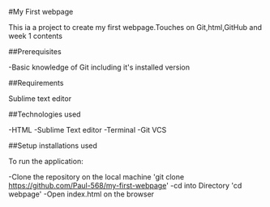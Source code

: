 #My First webpage

 This ia a project to create my first webpage.Touches on Git,html,GitHub and week 1 contents

##Prerequisites

-Basic knowledge of Git including it's installed version

##Requirements

Sublime text editor

##Technologies used

-HTML
-Sublime Text editor
-Terminal
-Git VCS

##Setup installations used

To run the application:

-Clone the repository on the local machine 'git clone https://github.com/Paul-568/my-first-webpage'
-cd into Directory 'cd webpage'
-Open index.html on the browser
